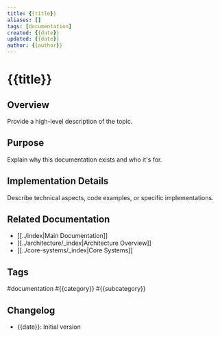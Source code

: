 ```yaml
---
title: {{title}}
aliases: []
tags: [documentation]
created: {{date}}
updated: {{date}}
author: {{author}}
---
```


# {{title}}

## Overview
Provide a high-level description of the topic.

## Purpose
Explain why this documentation exists and who it's for.

## Implementation Details
Describe technical aspects, code examples, or specific implementations.

## Related Documentation
- [[../index|Main Documentation]]
- [[../architecture/_index|Architecture Overview]]
- [[../core-systems/_index|Core Systems]]

## Tags
#documentation #{{category}} #{{subcategory}}

## Changelog
- {{date}}: Initial version
